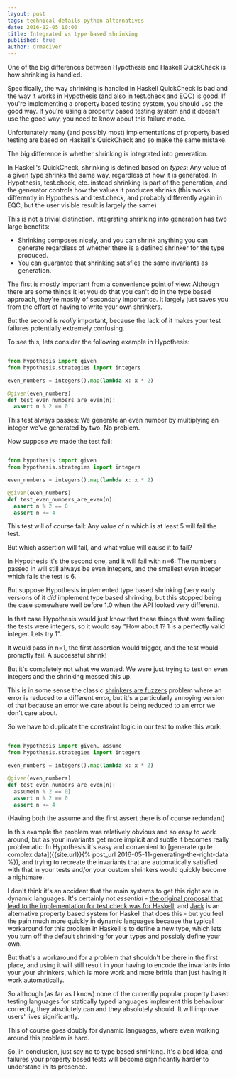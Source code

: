 ```yaml
---
layout: post
tags: technical details python alternatives
date: 2016-12-05 10:00
title: Integrated vs type based shrinking
published: true
author: drmaciver
---
```


One of the big differences between Hypothesis and Haskell QuickCheck is
how shrinking is handled.

Specifically, the way shrinking is handled in Haskell QuickCheck is bad
and the way it works in Hypothesis (and also in test.check and EQC) is
good. If you're implementing a property based testing system, you should
use the good way. If you're using a property based testing system and it
doesn't use the good way, you need to know about this failure mode.

Unfortunately many (and possibly most) implementations of property based
testing are based on Haskell's QuickCheck and so make the same mistake.

<!--more-->

The big difference is whether shrinking is integrated into generation.

In Haskell's QuickCheck, shrinking is defined based on *types*: Any
value of a given type shrinks the same way, regardless of how it is
generated. In Hypothesis, test.check, etc. instead shrinking is part
of the generation, and the generator controls how the values it produces
shrinks (this works differently in Hypothesis and test.check, and probably
differently again in EQC, but the user visible result is largely the
same)

This is not a trivial distinction. Integrating shrinking into generation 
has two large benefits:

* Shrinking composes nicely, and you can shrink anything you can generate
  regardless of whether there is a defined shrinker for the type produced.
* You can guarantee that shrinking satisfies the same invariants as generation.

The first is mostly important from a convenience point of view: Although
there are some things it let you do that you can't do in the type based
approach, they're mostly of secondary importance. It largely just saves
you from the effort of having to write your own shrinkers.

But the second is *really* important, because the lack of it makes your
test failures potentially extremely confusing.

To see this, lets consider the following example in Hypothesis:

```python

from hypothesis import given
from hypothesis.strategies import integers

even_numbers = integers().map(lambda x: x * 2)

@given(even_numbers)
def test_even_numbers_are_even(n):
  assert n % 2 == 0
```

This test always passes: We generate an even number by multiplying
an integer we've generated by two. No problem.

Now suppose we made the test fail:


```python

from hypothesis import given
from hypothesis.strategies import integers

even_numbers = integers().map(lambda x: x * 2)

@given(even_numbers)
def test_even_numbers_are_even(n):
  assert n % 2 == 0
  assert n <= 4
```

This test will of course fail: Any value of n which is at least 5 will
fail the test.

But which assertion will fail, and what value will cause it to fail?

In Hypothesis it's the second one, and it will fail with n=6: The numbers
passed in will still always be even integers, and the smallest even
integer which fails the test is 6.

But suppose Hypothesis implemented type based shrinking (very early
versions of it *did* implement type based shrinking, but this stopped
being the case somewhere well before 1.0 when the API looked very
different).

In that case Hypothesis would just know that these things that were
failing the tests were integers, so it would say "How about 1? 1 is a
perfectly valid integer. Lets try 1".

It would pass in n=1, the first assertion would trigger, and the test
would promptly fail. A successful shrink!

But it's completely not what we wanted. We were just trying to test on
even integers and the shrinking messed this up.

This is in some sense the classic 
[shrinkers are fuzzers](http://blog.regehr.org/archives/1284) problem
where an error is reduced to a different error, but it's a particularly
annoying version of that because an error we care about is being reduced
to an error we don't care about.

So we have to duplicate
the constraint logic in our test to make this work:


```python

from hypothesis import given, assume
from hypothesis.strategies import integers

even_numbers = integers().map(lambda x: x * 2)

@given(even_numbers)
def test_even_numbers_are_even(n):
  assume(n % 2 == 0)
  assert n % 2 == 0
  assert n <= 4
```

(Having both the assume and the first assert there is of course
redundant)

In this example the problem was relatively obvious and so easy to
work around, but as your invariants get more implicit and subtle
it becomes really problematic: In Hypothesis it's easy and
convenient to 
[generate quite complex data]({{site.url}}{% post_url 2016-05-11-generating-the-right-data %}),
and trying to recreate the invariants that are automatically
satisfied with that in your tests and/or your custom shrinkers would
quickly become a nightmare.

I don't think it's an accident that the main systems to get this right are
in dynamic languages. It's certainly not *essential* - [the original proposal that
lead to the implementation for test.check was for
Haskell](https://mail.haskell.org/pipermail/libraries/2013-November/021674.html),
and [Jack](https://github.com/ambiata/disorder.hs/tree/master/disorder-jack) is
an alternative property based system for Haskell that does this - but you
feel the pain much more quickly in dynamic languages because the typical
workaround for this problem in Haskell is to define a new type, which lets you
turn off the default shrinking for your types and possibly define your own.

But that's a workaround for a problem that shouldn't be there in the first place,
and using it will still result in your having to encode the invariants into your
your shrinkers, which is more work and more brittle than just having it work
automatically.

So although (as far as I know) none of the currently popular property based
testing languages for statically typed languages implement this behaviour
correctly, they absolutely can and they absolutely should. It will improve
users' lives significantly.

This of course goes doubly for dynamic languages, where even working around
this problem is hard.

So, in conclusion, just say no to type based shrinking. It's a bad idea,
and failures your property based tests will become significantly harder
to understand in its presence.
